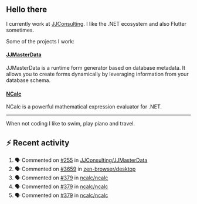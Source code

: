 ## Hello there 

I currently work at [JJConsulting](https://www.github.com/jjconsulting). I like the .NET ecosystem and also Flutter sometimes. 

Some of the projects I work:
#### [JJMasterData](https://www.github.com/jjconsulting/JJMasterData) 
JJMasterData is a runtime form generator based on database metadata. It allows you to create forms dynamically by leveraging information from your database schema.

#### [NCalc](https://www.github.com/ncalc/ncalc) 
NCalc is a powerful mathematical expression evaluator for .NET.

---

When not coding I like to swim, play piano and travel.
<!--
I also have a tailless cat:

<img src="https://github.com/user-attachments/assets/43e65a0e-6603-42f2-bd36-d203384d9c81" width="150"/>
-->
<!--Easter egg for you reading the source 🥚 https://www.youtube.com/watch?v=dQw4w9WgXcQ-->


## ⚡ Recent activity

<!--START_SECTION:activity-->
1. 🗣 Commented on [#255](https://github.com/JJConsulting/JJMasterData/issues/255#issuecomment-2569425805) in [JJConsulting/JJMasterData](https://github.com/JJConsulting/JJMasterData)
2. 🗣 Commented on [#3659](https://github.com/zen-browser/desktop/issues/3659#issuecomment-2557272850) in [zen-browser/desktop](https://github.com/zen-browser/desktop)
3. 🗣 Commented on [#379](https://github.com/ncalc/ncalc/issues/379#issuecomment-2556940926) in [ncalc/ncalc](https://github.com/ncalc/ncalc)
4. 🗣 Commented on [#379](https://github.com/ncalc/ncalc/issues/379#issuecomment-2556873634) in [ncalc/ncalc](https://github.com/ncalc/ncalc)
5. 🗣 Commented on [#379](https://github.com/ncalc/ncalc/issues/379#issuecomment-2556871554) in [ncalc/ncalc](https://github.com/ncalc/ncalc)
<!--END_SECTION:activity-->
